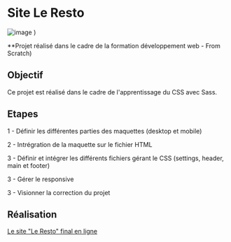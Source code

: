 # Site Le Resto

![image](https://github.com/user-attachments/assets/99c2fe69-80ca-4a58-8530-b94ba4a75e9c)
)

**Projet réalisé dans le cadre de la formation développement web - From Scratch)

## Objectif

Ce projet est réalisé dans le cadre de l'apprentissage du CSS avec Sass.

## Etapes

1 - Définir les différentes parties des maquettes (desktop et mobile)

2 - Intrégration de la maquette sur le fichier HTML

3 - Définir et intégrer les différents fichiers gérant le CSS (settings, header, main et footer)

3 - Gérer le responsive

3 - Visionner la correction du projet

## Réalisation

[Le site "Le Resto" final en ligne](https://vanessafauvet.github.io/Le-Resto/)
